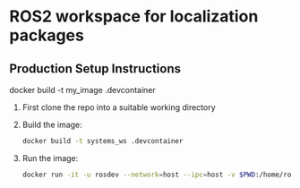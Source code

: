 # ROS2 workspace for localization packages

## Production Setup Instructions

docker build -t my_image .devcontainer

1. First clone the repo into a suitable working directory

1. Build the image:

    ```bash
    docker build -t systems_ws .devcontainer
	```

1. Run the image:

    ```bash
    docker run -it -u rosdev --network=host --ipc=host -v $PWD:/home/rosdev/ros2_ws systems_ws
	```